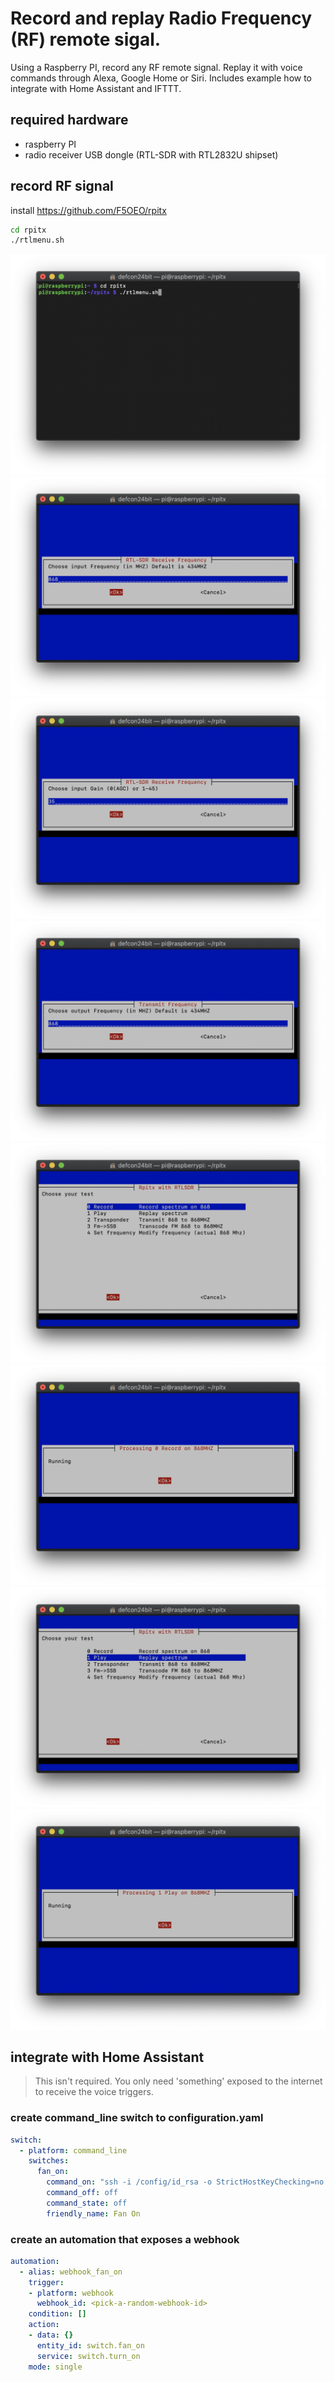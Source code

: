 # Record and replay Radio Frequency (RF) remote sigal.   
Using a Raspberry PI, record any RF remote signal.  Replay it with voice commands through Alexa, Google Home or Siri.  Includes example how to integrate with Home Assistant and IFTTT. 
<!--Use voice commands to control devices that use a Radio Frequency (RF) remote.   
Examples with picture: airconditioner, remote power plugs, fans and kichen hoods. 
Text-->

## required hardware

* raspberry PI 
* radio receiver USB dongle (RTL-SDR with RTL2832U shipset)

## record RF signal 

install https://github.com/F5OEO/rpitx

```bash
cd rpitx
./rtlmenu.sh
```
![](docs/pics/record-RF-menu-00001.png)
![](docs/pics/record-RF-menu-00002.png)
![](docs/pics/record-RF-menu-00003.png)
![](docs/pics/record-RF-menu-00004.png)
![](docs/pics/record-RF-menu-00005.png)
![](docs/pics/record-RF-menu-00006.png)
![](docs/pics/record-RF-menu-00007.png)
![](docs/pics/record-RF-menu-00008.png)

## integrate with Home Assistant

> This isn't required.  You only need 'something' exposed to the internet to receive the voice triggers.  

### create command_line switch to configuration.yaml

```yaml
switch:
  - platform: command_line
    switches:
      fan_on:
        command_on: "ssh -i /config/id_rsa -o StrictHostKeyChecking=no -q pi@192.168.1.203 sudo ./rpitx/sendiq -s 250000 -f 868.0000e6 -t u8 -i ./rpitx/fan-all-on.iq | wc -l >> /config/command.log"
        command_off: off
        command_state: off
        friendly_name: Fan On
```

### create an automation that exposes a webhook 

```yaml
automation:
  - alias: webhook_fan_on
    trigger:
    - platform: webhook
      webhook_id: <pick-a-random-webhook-id>
    condition: []
    action:
    - data: {}
      entity_id: switch.fan_on
      service: switch.turn_on
    mode: single
```





